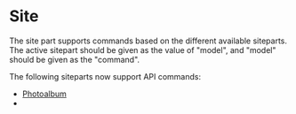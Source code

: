 Site
=====================

The site part supports commands based on the different available siteparts. The active sitepart should be given as the value of "model", and "model" should be given as the "command".

The following siteparts now support API commands:

- [Photoalbum](photoalbum.md)
-
